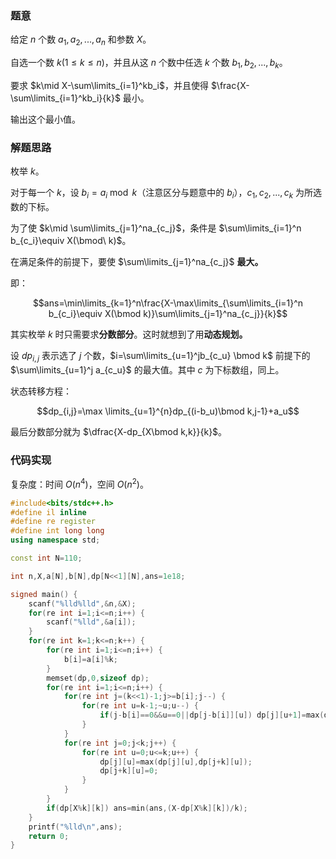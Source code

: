 ### 题意

给定 $n$ 个数 $a_1,a_2,...,a_n$ 和参数 $X$。

自选一个数 $k(1\le k\le n)$，并且从这 $n$ 个数中任选 $k$ 个数 $b_1,b_2,...,b_k$。

要求 $k\mid X-\sum\limits_{i=1}^kb_i$，并且使得 $\frac{X-\sum\limits_{i=1}^kb_i}{k}$ 最小。

输出这个最小值。

### 解题思路
枚举 $k$。

对于每一个 $k$，设 $b_i=a_i \bmod k$（注意区分与题意中的 $b_i$），$c_1,c_2,...,c_k$ 为所选数的下标。

为了使 $k\mid \sum\limits_{j=1}^na_{c_j}$，条件是 $\sum\limits_{i=1}^n b_{c_i}\equiv X(\bmod\ k)$。

在满足条件的前提下，要使 $\sum\limits_{j=1}^na_{c_j}$ **最大。**

即：

$$ans=\min\limits_{k=1}^n\frac{X-\max\limits_{\sum\limits_{i=1}^n b_{c_i}\equiv X(\bmod k)}\sum\limits_{j=1}^na_{c_j}}{k}$$

其实枚举 $k$ 时只需要求**分数部分**。这时就想到了用**动态规划。**

设 $dp_{i,j}$ 表示选了 $j$ 个数，$i=\sum\limits_{u=1}^jb_{c_u} \bmod k$ 前提下的 $\sum\limits_{u=1}^j a_{c_u}$ 的最大值。其中 $c$ 为下标数组，同上。 

状态转移方程：

$$dp_{i,j}=\max \limits_{u=1}^{n}dp_{(i-b_u)\bmod k,j-1}+a_u$$

最后分数部分就为 $\dfrac{X-dp_{X\bmod k,k}}{k}$。

### 代码实现

复杂度：时间 $O(n^4)$，空间 $O(n^2)$。

```cpp
#include<bits/stdc++.h>
#define il inline
#define re register
#define int long long
using namespace std;

const int N=110;

int n,X,a[N],b[N],dp[N<<1][N],ans=1e18;

signed main() {
	scanf("%lld%lld",&n,&X);
	for(re int i=1;i<=n;i++) {
		scanf("%lld",&a[i]);
	}
	for(re int k=1;k<=n;k++) {
		for(re int i=1;i<=n;i++) {
			b[i]=a[i]%k;
		}
		memset(dp,0,sizeof dp);
		for(re int i=1;i<=n;i++) {
			for(re int j=(k<<1)-1;j>=b[i];j--) {
				for(re int u=k-1;~u;u--) {
					if(j-b[i]==0&&u==0||dp[j-b[i]][u]) dp[j][u+1]=max(dp[j][u+1],dp[j-b[i]][u]+a[i]);
				}
			}
			for(re int j=0;j<k;j++) {
				for(re int u=0;u<=k;u++) {
					dp[j][u]=max(dp[j][u],dp[j+k][u]);
					dp[j+k][u]=0;
				}
			}
		}
		if(dp[X%k][k]) ans=min(ans,(X-dp[X%k][k])/k);
	}
	printf("%lld\n",ans);
	return 0;
}
```





